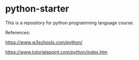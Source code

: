 # python-starter
This is a repository for python programming language course. 

References:

https://www.w3schools.com/python/

https://www.tutorialspoint.com/python/index.htm
